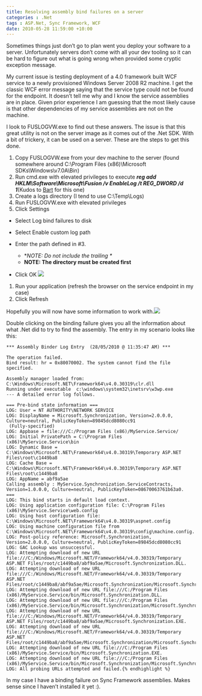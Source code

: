 ```yaml
---
title: Resolving assembly bind failures on a server
categories : .Net
tags : ASP.Net, Sync Framework, WCF
date: 2010-05-28 11:59:00 +10:00
---
```


Sometimes things just don’t go to plan went you deploy your software to a server. Unfortunately servers don’t come with all your dev tooling so it can be hard to figure out what is going wrong when provided some cryptic exception message.

My current issue is testing deployment of a 4.0 framework built WCF service to a newly provisioned Windows Server 2008 R2 machine. I get the classic WCF error message saying that the service type could not be found for the endpoint. It doesn’t tell me why and I know the service assemblies are in place. Given prior experience I am guessing that the most likely cause is that other dependencies of my service assemblies are not on the machine.

I look to FUSLOGVW.exe to find out these answers. The issue is that this great utility is not on the server image as it comes out of the .Net SDK. With a bit of trickery, it can be used on a server. These are the steps to get this done.

1. Copy FUSLOGVW.exe from your dev machine to the server (found somewhere around C:\Program Files (x86)\Microsoft SDKs\Windows\v7.0A\Bin)
1. Run cmd.exe with elevated privileges to execute _**reg add HKLM\Software\Microsoft\Fusion /v EnableLog /t REG_DWORD /d 1**_(Kudos to [Bart][0] for this one)
1. Create a logs directory (I tend to use C:\Temp\Logs)
1. Run FUSLOGVW.exe with elevated privileges
1. Click Settings&#160;

  * Select Log bind failures to disk
  * Select Enable custom log path
  * Enter the path defined in #3.

    * **NOTE: Do not include the trailing \**
    * **NOTE: The directory must be created first**

  * Click OK ![][1]

1. Run your application (refresh the browser on the service endpoint in my case)
1. Click Refresh

Hopefully you will now have some information to work with.![][2]

Double clicking on the binding failure gives you all the information about what .Net did to try to find the assembly. The entry in my scenario looks like this:

    *** Assembly Binder Log Entry  (28/05/2010 @ 11:35:47 AM) ***
    
    The operation failed.
    Bind result: hr = 0x80070002. The system cannot find the file specified.
     
    Assembly manager loaded from:  C:\Windows\Microsoft.NET\Framework64\v4.0.30319\clr.dll
    Running under executable  c:\windows\system32\inetsrv\w3wp.exe
    --- A detailed error log follows. 
    
    === Pre-bind state information ===
    LOG: User = NT AUTHORITY\NETWORK SERVICE
    LOG: DisplayName = Microsoft.Synchronization, Version=2.0.0.0, Culture=neutral, PublicKeyToken=89845dcd8080cc91
     (Fully-specified)
    LOG: Appbase = file:///C:/Program Files (x86)/MyService.Service/
    LOG: Initial PrivatePath = C:\Program Files (x86)\MyService.Service\bin
    LOG: Dynamic Base = C:\Windows\Microsoft.NET\Framework64\v4.0.30319\Temporary ASP.NET Files\root\c1449ba8
    LOG: Cache Base = C:\Windows\Microsoft.NET\Framework64\v4.0.30319\Temporary ASP.NET Files\root\c1449ba8
    LOG: AppName = abf9a5ae
    Calling assembly : MyService.Synchronization.ServiceContracts, Version=1.0.0.0, Culture=neutral, PublicKeyToken=08670063761b63a0.
    ===
    LOG: This bind starts in default load context.
    LOG: Using application configuration file: C:\Program Files (x86)\MyService.Service\web.config
    LOG: Using host configuration file: C:\Windows\Microsoft.NET\Framework64\v4.0.30319\aspnet.config
    LOG: Using machine configuration file from C:\Windows\Microsoft.NET\Framework64\v4.0.30319\config\machine.config.
    LOG: Post-policy reference: Microsoft.Synchronization, Version=2.0.0.0, Culture=neutral, PublicKeyToken=89845dcd8080cc91
    LOG: GAC Lookup was unsuccessful.
    LOG: Attempting download of new URL file:///C:/Windows/Microsoft.NET/Framework64/v4.0.30319/Temporary ASP.NET Files/root/c1449ba8/abf9a5ae/Microsoft.Synchronization.DLL.
    LOG: Attempting download of new URL file:///C:/Windows/Microsoft.NET/Framework64/v4.0.30319/Temporary ASP.NET Files/root/c1449ba8/abf9a5ae/Microsoft.Synchronization/Microsoft.Synchronization.DLL.
    LOG: Attempting download of new URL file:///C:/Program Files (x86)/MyService.Service/bin/Microsoft.Synchronization.DLL.
    LOG: Attempting download of new URL file:///C:/Program Files (x86)/MyService.Service/bin/Microsoft.Synchronization/Microsoft.Synchronization.DLL.
    LOG: Attempting download of new URL file:///C:/Windows/Microsoft.NET/Framework64/v4.0.30319/Temporary ASP.NET Files/root/c1449ba8/abf9a5ae/Microsoft.Synchronization.EXE.
    LOG: Attempting download of new URL file:///C:/Windows/Microsoft.NET/Framework64/v4.0.30319/Temporary ASP.NET Files/root/c1449ba8/abf9a5ae/Microsoft.Synchronization/Microsoft.Synchronization.EXE.
    LOG: Attempting download of new URL file:///C:/Program Files (x86)/MyService.Service/bin/Microsoft.Synchronization.EXE.
    LOG: Attempting download of new URL file:///C:/Program Files (x86)/MyService.Service/bin/Microsoft.Synchronization/Microsoft.Synchronization.EXE.
    LOG: All probing URLs attempted and failed.{% endhighlight %}

In my case I have a binding failure on Sync Framework assemblies. Makes sense since I haven’t installed it yet :).

[0]: http://bartdesmet.net/blogs/bart/archive/2006/10/23/Assembly-probing_2C00_-Fusion-and-fuslogvw-in-5-minutes.aspx
[1]: //blogfiles/image_9.png
[2]: //blogfiles/image_10.png

